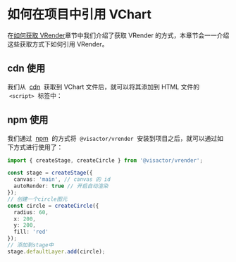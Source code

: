 # 如何在项目中引用 VChart

在[如何获取 VRender](./How_to_Get_VRender)章节中我们介绍了获取 VRender 的方式，本章节会一一介绍这些获取方式下如何引用 VRender。

## cdn 使用

我们从  [cdn](./How_to_Get_VRender#cdn-%E8%8E%B7%E5%8F%96)  获取到 VChart 文件后，就可以将其添加到 HTML 文件的  `<script>`  标签中：

## npm 使用

我们通过  [npm](./How_to_Get_VRender#npm-%E8%8E%B7%E5%8F%96)  的方式将  `@visactor/vrender`  安装到项目之后，就可以通过如下方式进行使用了：

```ts
import { createStage, createCircle } from '@visactor/vrender';

const stage = createStage({
  canvas: 'main', // canvas 的 id
  autoRender: true // 开启自动渲染
});
// 创建一个circle图元
const circle = createCircle({
  radius: 60,
  x: 200,
  y: 200,
  fill: 'red'
});
// 添加到stage中
stage.defaultLayer.add(circle);
```
